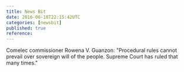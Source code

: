```yaml
---
title: News Bit
date: 2016-06-18T22:15:42UTC
categories: [newsbit]
published: true
reference: 
---
```


Comelec commissioner Rowena V. Guanzon: "Procedural rules cannot prevail over sovereign will of the people. Supreme Court has ruled that many times."
